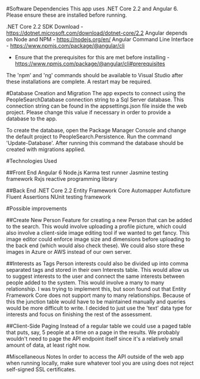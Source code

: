 #Software Dependencies
This app uses .NET Core 2.2 and Angular 6.  Please ensure these are installed before running.

.NET Core 2.2 SDK Download - https://dotnet.microsoft.com/download/dotnet-core/2.2
Angular depends on Node and NPM - https://nodejs.org/en/
Angular Command Line Interface - https://www.npmjs.com/package/@angular/cli
- Ensure that the prerequisites for this are met before installing - https://www.npmjs.com/package/@angular/cli#prerequisites

The 'npm' and 'ng' commands should be available to Visual Studio after these installations are complete.  A restart may be required.

#Database Creation and Migration
The app expects to connect using the PeopleSearchDatabase connection string to a Sql Server database.
This connection string can be found in the appsettings.json file inside the web project.
Please change this value if necessary in order to provide a database to the app.

To create the database, open the Package Manager Console and change the default project to PeopleSearch.Persistence.
Run the command 'Update-Database'.  After running this command the database should be created with migrations applied.

#Technologies Used

##Front End
Angular 6
Node.js
Karma test runner
Jasmine testing framework
Rxjs reactive programming library

##Back End
.NET Core 2.2
Entity Framework Core
Automapper
Autofixture
Fluent Assertions
NUnit testing framework

#Possible improvements

##Create New Person
Feature for creating a new Person that can be added to the search.
This would involve uploading a profile picture, which could also involve a client-side image editing tool if we wanted to get fancy.
This image editor could enforce image size and dimensions before uploading to the back end (which would also check these).
We could also store these images in Azure or AWS instead of our own server.

##Interests as Tags
Person interests could also be divided up into comma separated tags and stored in their own Interests table.
This would allow us to suggest interests to the user and connect the same interests between people added to the system.
This would involve a many to many relationship.
I was trying to implement this, but soon found out that Entity Framework Core does not support many to many relationships.
Because of this the junction table would have to be maintained manually and queries would be more difficult to write.
I decided to just use the 'text' data type for interests and focus on finishing the rest of the assessment.

##Client-Side Paging
Instead of a regular table we could use a paged table that puts, say, 5 people at a time on a page in the results.
We probably wouldn't need to page the API endpoint itself since it's a relatively small amount of data, at least right now.

#Miscellaneous Notes
In order to access the API outside of the web app when running locally, make sure whatever tool you are using does not reject self-signed SSL certificates.